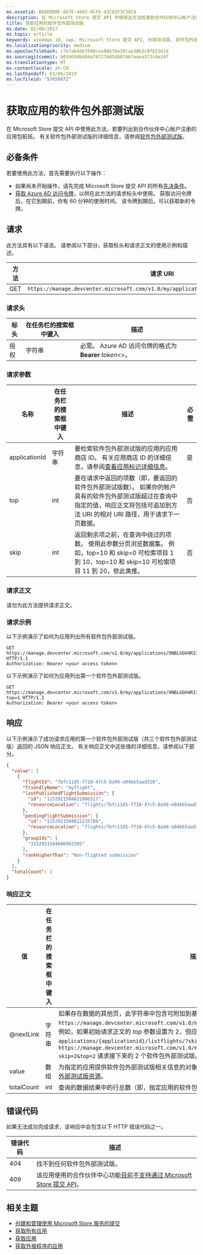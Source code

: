 ```yaml
---
ms.assetid: B0AD0B8E-867E-4403-9CF6-43C81F3C30CA
description: 在 Microsoft Store 提交 API 中使用此方法检索到合作伙伴中心帐户注册的应用包航班信息。
title: 获取应用的软件包外部测试版
ms.date: 02/08/2017
ms.topic: article
keywords: windows 10, uwp, Microsoft Store 提交 API, 外部测试版, 软件包外部测试版
ms.localizationpriority: medium
ms.openlocfilehash: c7e7ab4db7690cee86b76e39caa30b3c0fb25618
ms.sourcegitcommit: b034650b684a767274d5d88746faeea373c8e34f
ms.translationtype: HT
ms.contentlocale: zh-CN
ms.lasthandoff: 03/06/2019
ms.locfileid: "57659872"
---
```

# <a name="get-package-flights-for-an-app"></a>获取应用的软件包外部测试版

在 Microsoft Store 提交 API 中使用此方法，若要列出到合作伙伴中心帐户注册的应用包航班。 有关软件包外部测试版的详细信息，请参阅[软件包外部测试版](https://msdn.microsoft.com/windows/uwp/publish/package-flights)。

## <a name="prerequisites"></a>必备条件

若要使用此方法，首先需要执行以下操作：

* 如果尚未开始操作，请先完成 Microsoft Store 提交 API 的所有[先决条件](create-and-manage-submissions-using-windows-store-services.md#prerequisites)。
* [获取 Azure AD 访问令牌](create-and-manage-submissions-using-windows-store-services.md#obtain-an-azure-ad-access-token)，以供在此方法的请求标头中使用。 获取访问令牌后，在它到期前，你有 60 分钟的使用时间。 该令牌到期后，可以获取新的令牌。

## <a name="request"></a>请求

此方法具有以下语法。 请参阅以下部分，获取标头和请求正文的使用示例和描述。

| 方法 | 请求 URI                                                      |
|--------|------------------------------------------------------------------|
| GET    | ```https://manage.devcenter.microsoft.com/v1.0/my/applications/{applicationId}/listflights``` |


### <a name="request-header"></a>请求头

| 标头        | 在任务栏的搜索框中键入   | 描述                                                                 |
|---------------|--------|-----------------------------------------------------------------------------|
| 授权 | 字符串 | 必需。 Azure AD 访问令牌的格式为 **Bearer** *token*&lt;&gt;。 |


### <a name="request-parameters"></a>请求参数

|  名称  |  在任务栏的搜索框中键入  |  描述  |  必需  |
|------|------|------|------|
|  applicationId  |  字符串  |  要检索软件包外部测试版的应用的应用商店 ID。 有关应用商店 ID 的详细信息，请参阅[查看应用标识详细信息](https://msdn.microsoft.com/windows/uwp/publish/view-app-identity-details)。  |  是  |
|  top  |  int  |  要在请求中返回的项数（即，要返回的软件包外部测试版数）。 如果你的帐户具有的软件包外部测试版超过在查询中指定的值，响应正文将包括可追加到方法 URI 的相对 URI 路径，用于请求下一页数据。  |  否  |
|  skip  |  int  |  返回剩余项之前，在查询中绕过的项数。 使用此参数分页浏览数据集。 例如，top=10 和 skip=0 可检索项目 1 到 10，top=10 和 skip=10 可检索项目 11 到 20，依此类推。  |  否  |


### <a name="request-body"></a>请求正文

请勿为此方法提供请求正文。

### <a name="request-examples"></a>请求示例

以下示例演示了如何为应用列出所有软件包外部测试版。

```
GET https://manage.devcenter.microsoft.com/v1.0/my/applications/9NBLGGH4R315/listflights HTTP/1.1
Authorization: Bearer <your access token>
```

以下示例演示了如何为应用列出第一个软件包外部测试版。

```
GET https://manage.devcenter.microsoft.com/v1.0/my/applications/9NBLGGH4R315/listflights?top=1 HTTP/1.1
Authorization: Bearer <your access token>
```

## <a name="response"></a>响应

以下示例演示了成功请求应用的第一个软件包外部测试版（共三个软件包外部测试版）返回的 JSON 响应正文。 有关响应正文中这些值的详细信息，请参阅以下部分。

```json
{
  "value": [
    {
      "flightId": "7bfc11d5-f710-47c5-8a98-e04bb5aad310",
      "friendlyName": "myflight",
      "lastPublishedFlightSubmission": {
        "id": "1152921504621086517",
        "resourceLocation": "flights/7bfc11d5-f710-47c5-8a98-e04bb5aad310/submissions/1152921504621086517"
      },
      "pendingFlightSubmission": {
        "id": "1152921504621215786",
        "resourceLocation": "flights/7bfc11d5-f710-47c5-8a98-e04bb5aad310/submissions/1152921504621215786"
      },
      "groupIds": [
        "1152921504606962205"
      ],
      "rankHigherThan": "Non-flighted submission"
    }
  ],
  "totalCount": 3
}
```

### <a name="response-body"></a>响应正文

| 值      | 在任务栏的搜索框中键入   | 描述       |
|------------|--------|---------------------|
| @nextLink  | 字符串 | 如果存在数据的其他页，此字符串中包含可附加到基本 ```https://manage.devcenter.microsoft.com/v1.0/my/``` 请求 URI 的相对路径，用于请求下一页数据。 例如，如果初始请求正文的 *top* 参数设置为 2，但应用中有 4 个软件包外部测试版，响应正文将包含 ```applications/{applicationid}/listflights/?skip=2&top=2``` 的 @nextLink 值，指示你可以调用 ```https://manage.devcenter.microsoft.com/v1.0/my/applications/{applicationid}/listflights/?skip=2&top=2``` 请求接下来的 2 个软件包外部测试版。 |
| value      | 数组  | 为指定的应用提供软件包外部测试版相关信息的对象数组。 有关每个对象中的数据的详细信息，请参阅[外部测试版资源](get-app-data.md#flight-object)。               |
| totalCount | int    | 查询的数据结果中的行总数（即，指定应用的软件包外部测试版的总数）。   |


## <a name="error-codes"></a>错误代码

如果无法成功完成请求，该响应中会包含以下 HTTP 错误代码之一。

| 错误代码 |  描述   |
|--------|------------------|
| 404  | 找不到任何软件包外部测试版。 |
| 409  | 该应用使用的合作伙伴中心功能[目前不支持通过 Microsoft Store 提交 API](create-and-manage-submissions-using-windows-store-services.md#not_supported)。  |


## <a name="related-topics"></a>相关主题

* [创建和管理使用 Microsoft Store 服务的提交](create-and-manage-submissions-using-windows-store-services.md)
* [获取所有应用](get-all-apps.md)
* [获取应用](get-an-app.md)
* [获取外接程序的应用](get-add-ons-for-an-app.md)
